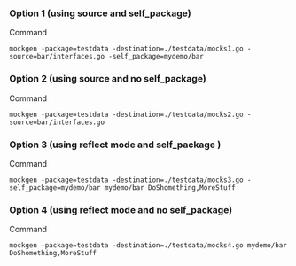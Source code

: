

### Option 1 (using source and self_package)
Command 
```
mockgen -package=testdata -destination=./testdata/mocks1.go -source=bar/interfaces.go -self_package=mydemo/bar 
```

### Option 2 (using source and no self_package)
Command 
```
mockgen -package=testdata -destination=./testdata/mocks2.go -source=bar/interfaces.go  
```

### Option 3 (using reflect mode and self_package )
Command 
```
mockgen -package=testdata -destination=./testdata/mocks3.go -self_package=mydemo/bar mydemo/bar DoShomething,MoreStuff
```

### Option 4 (using reflect mode and no self_package)
Command 
```
mockgen -package=testdata -destination=./testdata/mocks4.go mydemo/bar DoShomething,MoreStuff
```